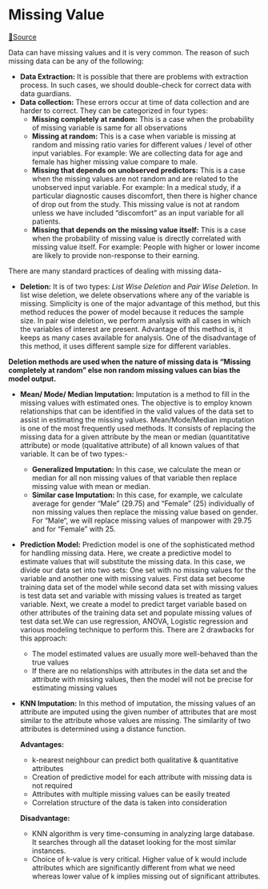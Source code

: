 # Missing Value

[📖Source](https://www.analyticsvidhya.com/blog/2016/01/guide-data-exploration/)

Data can have missing values and it is very common. The reason of such missing data can be any of the following:

* **Data Extraction:** It is possible that there are problems with extraction process. In such cases, we should double-check for correct data with data guardians.
* **Data collection:** These errors occur at time of data collection and are harder to correct. They can be categorized in four types:
  * **Missing completely at random:** This is a case when the probability of missing variable is same for all observations
  * **Missing at random:** This is a case when variable is missing at random and missing ratio varies for different values / level of other input variables. For example: We are collecting data for age and female has higher missing value compare to male.
  * **Missing that depends on unobserved predictors:** This is a case when the missing values are not random and are related to the unobserved input variable. For example: In a medical study, if a particular diagnostic causes discomfort, then there is higher chance of drop out from the study. This missing value is not at random unless we have included “discomfort” as an input variable for all patients.
  * **Missing that depends on the missing value itself:** This is a case when the probability of missing value is directly correlated with missing value itself. For example: People with higher or lower income are likely to provide non-response to their earning.

There are many standard practices of dealing with missing data-

* **Deletion:** It is of two types: _List Wise Deletion_ and _Pair Wise Deletion_. In list wise deletion, we delete observations where any of the variable is missing. Simplicity is one of the major advantage of this method, but this method reduces the power of model because it reduces the sample size. In pair wise deletion, we perform analysis with all cases in which the variables of interest are present. Advantage of this method is, it keeps as many cases available for analysis. One of the disadvantage of this method, it uses different sample size for different variables.

**Deletion methods are used when the nature of missing data is “Missing completely at random” else non random missing values can bias the model output.**

* **Mean/ Mode/ Median Imputation:** Imputation is a method to fill in the missing values with estimated ones. The objective is to employ known relationships that can be identified in the valid values of the data set to assist in estimating the missing values. Mean/Mode/Median imputation is one of the most frequently used methods. It consists of replacing the missing data for a given attribute by the mean or median (quantitative attribute) or mode (qualitative attribute) of all known values of that variable. It can be of two types:-
  * **Generalized Imputation:** In this case, we calculate the mean or median for all non missing values of that variable then replace missing value with mean or median.
  * **Similar case Imputation:** In this case, for example, we calculate average for gender “Male” (29.75) and “Female” (25) individually of non missing values then replace the missing value based on gender. For “Male“, we will replace missing values of manpower with 29.75 and for “Female” with 25.
* **Prediction Model:** Prediction model is one of the sophisticated method for handling missing data. Here, we create a predictive model to estimate values that will substitute the missing data. In this case, we divide our data set into two sets: One set with no missing values for the variable and another one with missing values. First data set become training data set of the model while second data set with missing values is test data set and variable with missing values is treated as target variable. Next, we create a model to predict target variable based on other attributes of the training data set and populate missing values of test data set.We can use regression, ANOVA, Logistic regression and various modeling technique to perform this. There are 2 drawbacks for this approach:
  * The model estimated values are usually more well-behaved than the true values
  * If there are no relationships with attributes in the data set and the attribute with missing values, then the model will not be precise for estimating missing values
*   **KNN Imputation:** In this method of imputation, the missing values of an attribute are imputed using the given number of attributes that are most similar to the attribute whose values are missing. The similarity of two attributes is determined using a distance function.

    **Advantages:**

    * k-nearest neighbour can predict both qualitative & quantitative attributes
    * Creation of predictive model for each attribute with missing data is not required
    * Attributes with multiple missing values can be easily treated
    * Correlation structure of the data is taken into consideration

    **Disadvantage:**

    * KNN algorithm is very time-consuming in analyzing large database. It searches through all the dataset looking for the most similar instances.
    * Choice of k-value is very critical. Higher value of k would include attributes which are significantly different from what we need whereas lower value of k implies missing out of significant attributes.

